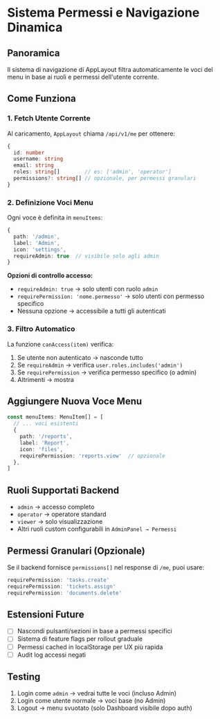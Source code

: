 # Sistema Permessi e Navigazione Dinamica

## Panoramica
Il sistema di navigazione di AppLayout filtra automaticamente le voci del menu in base ai ruoli e permessi dell'utente corrente.

## Come Funziona

### 1. Fetch Utente Corrente
Al caricamento, `AppLayout` chiama `/api/v1/me` per ottenere:
```typescript
{
  id: number
  username: string
  email: string
  roles: string[]        // es: ['admin', 'operator']
  permissions?: string[] // opzionale, per permessi granulari
}
```

### 2. Definizione Voci Menu
Ogni voce è definita in `menuItems`:
```typescript
{
  path: '/admin',
  label: 'Admin',
  icon: 'settings',
  requireAdmin: true  // visibile solo agli admin
}
```

**Opzioni di controllo accesso:**
- `requireAdmin: true` → solo utenti con ruolo `admin`
- `requirePermission: 'nome.permesso'` → solo utenti con permesso specifico
- Nessuna opzione → accessibile a tutti gli autenticati

### 3. Filtro Automatico
La funzione `canAccess(item)` verifica:
1. Se utente non autenticato → nasconde tutto
2. Se `requireAdmin` → verifica `user.roles.includes('admin')`
3. Se `requirePermission` → verifica permesso specifico (o admin)
4. Altrimenti → mostra

## Aggiungere Nuova Voce Menu

```typescript
const menuItems: MenuItem[] = [
  // ... voci esistenti
  { 
    path: '/reports', 
    label: 'Report', 
    icon: 'files',
    requirePermission: 'reports.view'  // opzionale
  },
]
```

## Ruoli Supportati Backend
- `admin` → accesso completo
- `operator` → operatore standard
- `viewer` → solo visualizzazione
- Altri ruoli custom configurabili in `AdminPanel → Permessi`

## Permessi Granulari (Opzionale)
Se il backend fornisce `permissions[]` nel response di `/me`, puoi usare:
```typescript
requirePermission: 'tasks.create'
requirePermission: 'tickets.assign'
requirePermission: 'documents.delete'
```

## Estensioni Future
- [ ] Nascondi pulsanti/sezioni in base a permessi specifici
- [ ] Sistema di feature flags per rollout graduale
- [ ] Permessi cached in localStorage per UX più rapida
- [ ] Audit log accessi negati

## Testing
1. Login come `admin` → vedrai tutte le voci (incluso Admin)
2. Login come utente normale → voci base (no Admin)
3. Logout → menu svuotato (solo Dashboard visibile dopo auth)

